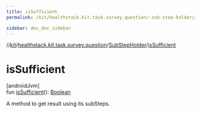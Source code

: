 ```yaml
---
title: isSufficient
permalink: /kit/healthstack.kit.task.survey.question/-sub-step-holder/is-sufficient.html

sidebar: dev_doc_sidebar
---
```

//[kit](../../../index.html)/[healthstack.kit.task.survey.question](../index.html)/[SubStepHolder](index.html)/[isSufficient](is-sufficient.html)



# isSufficient



[androidJvm]\
fun [isSufficient](is-sufficient.html)(): [Boolean](https://kotlinlang.org/api/latest/jvm/stdlib/kotlin/-boolean/index.html)



A method to get result using its subSteps.




